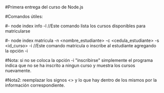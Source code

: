 #Primera entrega del curso de Node.js

#Comandos útiles:

#- node index info -l //Este comando lista los cursos disponibles para matricularse

#- node index matricula -n <nombre_estudiante> -c <cedula_estudiante> -s <id_curso> -i //Este comando matricula o inscribe al estudiante agregando la opción -i

#Nota: si no se coloca la opción -i "inscribirse" simplemente el programa indica que no se ha inscrito a ningun curso y muestra los cursos nuevamente.

#Nota2: reemplazar los signos <> y lo que hay dentro de los mismos por la información correspondiente.

